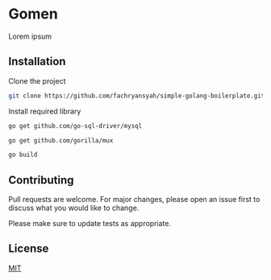 # Gomen

Lorem ipsum

## Installation

Clone the project

```bash
git clone https://github.com/fachryansyah/simple-golang-boilerplate.git
```

Install required library

```bash
go get github.com/go-sql-driver/mysql
```

```bash
go get github.com/gorilla/mux
```

```bash
go build
```

## Contributing
Pull requests are welcome. For major changes, please open an issue first to discuss what you would like to change.

Please make sure to update tests as appropriate.

## License
[MIT](https://choosealicense.com/licenses/mit/)
